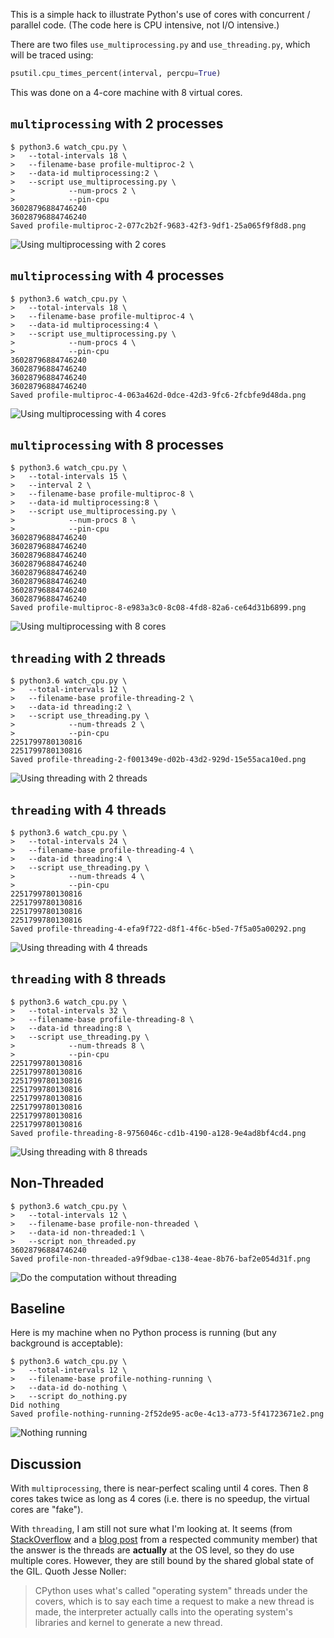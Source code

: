 This is a simple hack to illustrate Python's use of cores
with concurrent / parallel code. (The code here is CPU
intensive, not I/O intensive.)

There are two files `use_multiprocessing.py` and
`use_threading.py`, which will be traced using:

```python
psutil.cpu_times_percent(interval, percpu=True)
```

This was done on a 4-core machine with 8 virtual cores.

## `multiprocessing` with 2 processes

```
$ python3.6 watch_cpu.py \
>   --total-intervals 18 \
>   --filename-base profile-multiproc-2 \
>   --data-id multiprocessing:2 \
>   --script use_multiprocessing.py \
>            --num-procs 2 \
>            --pin-cpu
36028796884746240
36028796884746240
Saved profile-multiproc-2-077c2b2f-9683-42f3-9df1-25a065f9f8d8.png
```

![Using multiprocessing with 2 cores][multiproc2]

[multiproc2]: https://gist.githubusercontent.com/dhermes/9c92cb6468ed39c51213b5e0a6176fb4/raw/profile-multiproc-2-077c2b2f-9683-42f3-9df1-25a065f9f8d8.png

## `multiprocessing` with 4 processes

```
$ python3.6 watch_cpu.py \
>   --total-intervals 18 \
>   --filename-base profile-multiproc-4 \
>   --data-id multiprocessing:4 \
>   --script use_multiprocessing.py \
>            --num-procs 4 \
>            --pin-cpu
36028796884746240
36028796884746240
36028796884746240
36028796884746240
Saved profile-multiproc-4-063a462d-0dce-42d3-9fc6-2fcbfe9d48da.png
```

![Using multiprocessing with 4 cores][multiproc4]

[multiproc4]: https://gist.githubusercontent.com/dhermes/9c92cb6468ed39c51213b5e0a6176fb4/raw/profile-multiproc-4-063a462d-0dce-42d3-9fc6-2fcbfe9d48da.png

## `multiprocessing` with 8 processes

```
$ python3.6 watch_cpu.py \
>   --total-intervals 15 \
>   --interval 2 \
>   --filename-base profile-multiproc-8 \
>   --data-id multiprocessing:8 \
>   --script use_multiprocessing.py \
>            --num-procs 8 \
>            --pin-cpu
36028796884746240
36028796884746240
36028796884746240
36028796884746240
36028796884746240
36028796884746240
36028796884746240
36028796884746240
Saved profile-multiproc-8-e983a3c0-8c08-4fd8-82a6-ce64d31b6899.png
```

![Using multiprocessing with 8 cores][multiproc8]

[multiproc8]: https://gist.githubusercontent.com/dhermes/9c92cb6468ed39c51213b5e0a6176fb4/raw/profile-multiproc-8-e983a3c0-8c08-4fd8-82a6-ce64d31b6899.png

## `threading` with 2 threads

```
$ python3.6 watch_cpu.py \
>   --total-intervals 12 \
>   --filename-base profile-threading-2 \
>   --data-id threading:2 \
>   --script use_threading.py \
>            --num-threads 2 \
>            --pin-cpu
2251799780130816
2251799780130816
Saved profile-threading-2-f001349e-d02b-43d2-929d-15e55aca10ed.png
```

![Using threading with 2 threads][threading2]

[threading2]: https://gist.githubusercontent.com/dhermes/9c92cb6468ed39c51213b5e0a6176fb4/raw/profile-threading-2-f001349e-d02b-43d2-929d-15e55aca10ed.png

## `threading` with 4 threads

```
$ python3.6 watch_cpu.py \
>   --total-intervals 24 \
>   --filename-base profile-threading-4 \
>   --data-id threading:4 \
>   --script use_threading.py \
>            --num-threads 4 \
>            --pin-cpu
2251799780130816
2251799780130816
2251799780130816
2251799780130816
Saved profile-threading-4-efa9f722-d8f1-4f6c-b5ed-7f5a05a00292.png
```

![Using threading with 4 threads][threading4]

[threading4]: https://gist.githubusercontent.com/dhermes/9c92cb6468ed39c51213b5e0a6176fb4/raw/profile-threading-4-efa9f722-d8f1-4f6c-b5ed-7f5a05a00292.png

## `threading` with 8 threads

```
$ python3.6 watch_cpu.py \
>   --total-intervals 32 \
>   --filename-base profile-threading-8 \
>   --data-id threading:8 \
>   --script use_threading.py \
>            --num-threads 8 \
>            --pin-cpu
2251799780130816
2251799780130816
2251799780130816
2251799780130816
2251799780130816
2251799780130816
2251799780130816
2251799780130816
Saved profile-threading-8-9756046c-cd1b-4190-a128-9e4ad8bf4cd4.png
```

![Using threading with 8 threads][threading8]

[threading8]: https://gist.githubusercontent.com/dhermes/9c92cb6468ed39c51213b5e0a6176fb4/raw/profile-threading-8-9756046c-cd1b-4190-a128-9e4ad8bf4cd4.png

## Non-Threaded

```
$ python3.6 watch_cpu.py \
>   --total-intervals 12 \
>   --filename-base profile-non-threaded \
>   --data-id non-threaded:1 \
>   --script non_threaded.py
36028796884746240
Saved profile-non-threaded-a9f9dbae-c138-4eae-8b76-baf2e054d31f.png
```

![Do the computation without threading][non-threaded]

[non-threaded]: https://gist.githubusercontent.com/dhermes/9c92cb6468ed39c51213b5e0a6176fb4/raw/profile-non-threaded-a9f9dbae-c138-4eae-8b76-baf2e054d31f.png

## Baseline

Here is my machine when no Python process is running (but any background
is acceptable):

```
$ python3.6 watch_cpu.py \
>   --total-intervals 12 \
>   --filename-base profile-nothing-running \
>   --data-id do-nothing \
>   --script do_nothing.py
Did nothing
Saved profile-nothing-running-2f52de95-ac0e-4c13-a773-5f41723671e2.png
```

![Nothing running][nothing]

[nothing]: https://gist.githubusercontent.com/dhermes/9c92cb6468ed39c51213b5e0a6176fb4/raw/profile-nothing-running-2f52de95-ac0e-4c13-a773-5f41723671e2.png

## Discussion

With `multiprocessing`, there is near-perfect scaling until 4 cores. Then
8 cores takes twice as long as 4 cores (i.e. there is no speedup, the
virtual cores are "fake").

With `threading`, I am still not sure what I'm looking at. It seems (from
[StackOverflow][1] and a [blog post][2] from a respected community member)
that the answer is the threads are **actually** at the OS level, so they
do use multiple cores. However, they are still bound by the shared global
state of the GIL. Quoth Jesse Noller:

> CPython uses what's called "operating system" threads under the covers,
> which is to say each time a request to make a new thread is made, the
> interpreter actually calls into the operating system's libraries and
> kernel to generate a new thread.

[1]: https://stackoverflow.com/a/4496918/1068170
[2]: http://jessenoller.com/2009/02/01/python-threads-and-the-global-interpreter-lock/
